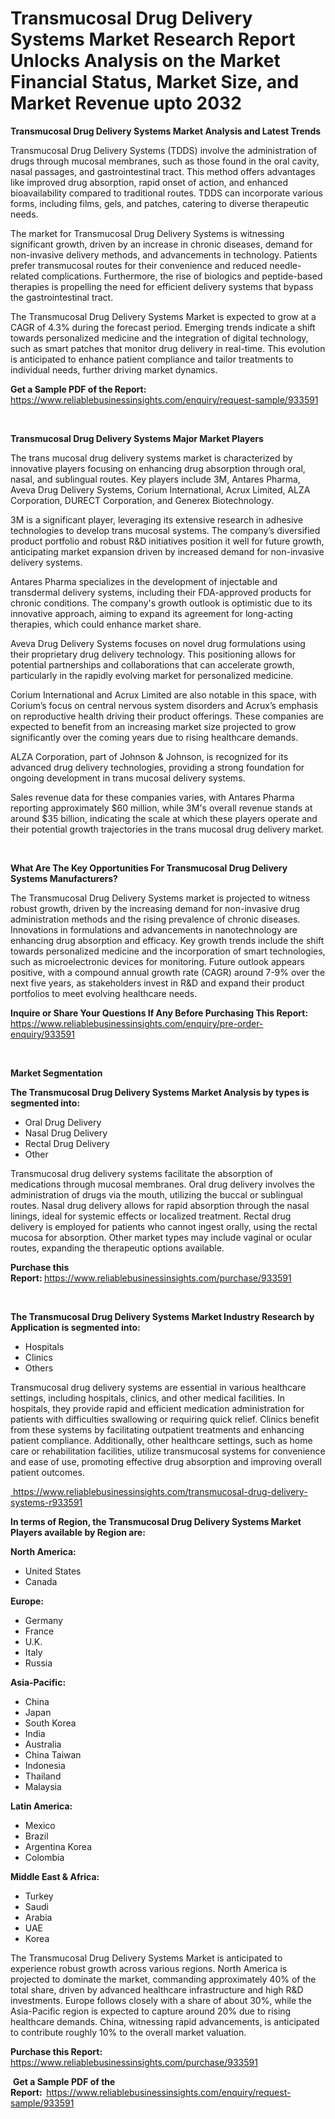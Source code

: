 <p><h1>Transmucosal Drug Delivery Systems Market Research Report Unlocks Analysis on the Market Financial Status, Market Size, and Market Revenue upto 2032</h1></p><p><strong>Transmucosal Drug Delivery Systems Market Analysis and Latest Trends</strong></p>
<p><p>Transmucosal Drug Delivery Systems (TDDS) involve the administration of drugs through mucosal membranes, such as those found in the oral cavity, nasal passages, and gastrointestinal tract. This method offers advantages like improved drug absorption, rapid onset of action, and enhanced bioavailability compared to traditional routes. TDDS can incorporate various forms, including films, gels, and patches, catering to diverse therapeutic needs.</p><p>The market for Transmucosal Drug Delivery Systems is witnessing significant growth, driven by an increase in chronic diseases, demand for non-invasive delivery methods, and advancements in technology. Patients prefer transmucosal routes for their convenience and reduced needle-related complications. Furthermore, the rise of biologics and peptide-based therapies is propelling the need for efficient delivery systems that bypass the gastrointestinal tract.</p><p>The Transmucosal Drug Delivery Systems Market is expected to grow at a CAGR of 4.3% during the forecast period. Emerging trends indicate a shift towards personalized medicine and the integration of digital technology, such as smart patches that monitor drug delivery in real-time. This evolution is anticipated to enhance patient compliance and tailor treatments to individual needs, further driving market dynamics.</p></p>
<p><strong>Get a Sample PDF of the Report:&nbsp;</strong> <a href="https://www.reliablebusinessinsights.com/enquiry/request-sample/933591?utm_campaign=3029&utm_medium=2&utm_source=Github&utm_content=ia&utm_term=18042025&utm_id=transmucosal-drug-delivery-systems">https://www.reliablebusinessinsights.com/enquiry/request-sample/933591</a></p>
<p>&nbsp;</p>
<p><strong>Transmucosal Drug Delivery Systems Major Market Players</strong></p>
<p><p>The trans mucosal drug delivery systems market is characterized by innovative players focusing on enhancing drug absorption through oral, nasal, and sublingual routes. Key players include 3M, Antares Pharma, Aveva Drug Delivery Systems, Corium International, Acrux Limited, ALZA Corporation, DURECT Corporation, and Generex Biotechnology.</p><p>3M is a significant player, leveraging its extensive research in adhesive technologies to develop trans mucosal systems. The company’s diversified product portfolio and robust R&D initiatives position it well for future growth, anticipating market expansion driven by increased demand for non-invasive delivery systems.</p><p>Antares Pharma specializes in the development of injectable and transdermal delivery systems, including their FDA-approved products for chronic conditions. The company's growth outlook is optimistic due to its innovative approach, aiming to expand its agreement for long-acting therapies, which could enhance market share.</p><p>Aveva Drug Delivery Systems focuses on novel drug formulations using their proprietary drug delivery technology. This positioning allows for potential partnerships and collaborations that can accelerate growth, particularly in the rapidly evolving market for personalized medicine.</p><p>Corium International and Acrux Limited are also notable in this space, with Corium’s focus on central nervous system disorders and Acrux’s emphasis on reproductive health driving their product offerings. These companies are expected to benefit from an increasing market size projected to grow significantly over the coming years due to rising healthcare demands.</p><p>ALZA Corporation, part of Johnson & Johnson, is recognized for its advanced drug delivery technologies, providing a strong foundation for ongoing development in trans mucosal delivery systems. </p><p>Sales revenue data for these companies varies, with Antares Pharma reporting approximately $60 million, while 3M's overall revenue stands at around $35 billion, indicating the scale at which these players operate and their potential growth trajectories in the trans mucosal drug delivery market.</p></p>
<p>&nbsp;</p>
<p><strong>What Are The Key Opportunities For Transmucosal Drug Delivery Systems Manufacturers?</strong></p>
<p><p>The Transmucosal Drug Delivery Systems market is projected to witness robust growth, driven by the increasing demand for non-invasive drug administration methods and the rising prevalence of chronic diseases. Innovations in formulations and advancements in nanotechnology are enhancing drug absorption and efficacy. Key growth trends include the shift towards personalized medicine and the incorporation of smart technologies, such as microelectronic devices for monitoring. Future outlook appears positive, with a compound annual growth rate (CAGR) around 7-9% over the next five years, as stakeholders invest in R&D and expand their product portfolios to meet evolving healthcare needs.</p></p>
<p><strong>Inquire or Share Your Questions If Any Before Purchasing This Report:</strong> <a href="https://www.reliablebusinessinsights.com/enquiry/pre-order-enquiry/933591?utm_campaign=3029&utm_medium=2&utm_source=Github&utm_content=ia&utm_term=18042025&utm_id=transmucosal-drug-delivery-systems">https://www.reliablebusinessinsights.com/enquiry/pre-order-enquiry/933591</a></p>
<p>&nbsp;</p>
<p><strong>Market Segmentation</strong></p>
<p><strong>The Transmucosal Drug Delivery Systems Market Analysis by types is segmented into:</strong></p>
<p><ul><li>Oral Drug Delivery</li><li>Nasal Drug Delivery</li><li>Rectal Drug Delivery</li><li>Other</li></ul></p>
<p><p>Transmucosal drug delivery systems facilitate the absorption of medications through mucosal membranes. Oral drug delivery involves the administration of drugs via the mouth, utilizing the buccal or sublingual routes. Nasal drug delivery allows for rapid absorption through the nasal linings, ideal for systemic effects or localized treatment. Rectal drug delivery is employed for patients who cannot ingest orally, using the rectal mucosa for absorption. Other market types may include vaginal or ocular routes, expanding the therapeutic options available.</p></p>
<p><strong>Purchase this Report:&nbsp;</strong><a href="https://www.reliablebusinessinsights.com/purchase/933591?utm_campaign=3029&utm_medium=2&utm_source=Github&utm_content=ia&utm_term=18042025&utm_id=transmucosal-drug-delivery-systems">https://www.reliablebusinessinsights.com/purchase/933591</a></p>
<p>&nbsp;</p>
<p><strong>The Transmucosal Drug Delivery Systems Market Industry Research by Application is segmented into:</strong></p>
<p><ul><li>Hospitals</li><li>Clinics</li><li>Others</li></ul></p>
<p><p>Transmucosal drug delivery systems are essential in various healthcare settings, including hospitals, clinics, and other medical facilities. In hospitals, they provide rapid and efficient medication administration for patients with difficulties swallowing or requiring quick relief. Clinics benefit from these systems by facilitating outpatient treatments and enhancing patient compliance. Additionally, other healthcare settings, such as home care or rehabilitation facilities, utilize transmucosal systems for convenience and ease of use, promoting effective drug absorption and improving overall patient outcomes.</p></p>
<p><a href="https://www.reliablebusinessinsights.com/transmucosal-drug-delivery-systems-r933591?utm_campaign=3029&utm_medium=2&utm_source=Github&utm_content=ia&utm_term=18042025&utm_id=transmucosal-drug-delivery-systems">&nbsp;https://www.reliablebusinessinsights.com/transmucosal-drug-delivery-systems-r933591</a></p>
<p><strong>In terms of Region, the Transmucosal Drug Delivery Systems Market Players available by Region are:</strong></p>
<p>
    <p> <strong> North America: </strong>
        <ul>
            <li>United States</li>
            <li>Canada</li>
        </ul>
        </p> 
    <p> <strong> Europe: </strong>
        <ul>
            <li>Germany</li>
            <li>France</li>
            <li>U.K.</li>
            <li>Italy</li>
            <li>Russia</li>
        </ul>
        </p> 
    <p> <strong> Asia-Pacific: </strong>
        <ul>
            <li>China</li>
            <li>Japan</li>
            <li>South Korea</li>
            <li>India</li>
            <li>Australia</li>
            <li>China Taiwan</li>
            <li>Indonesia</li>
            <li>Thailand</li>
            <li>Malaysia</li>
        </ul>
        </p> 
    <p> <strong> Latin America: </strong>
        <ul>
            <li>Mexico</li>
            <li>Brazil</li>
            <li>Argentina Korea</li>
            <li>Colombia</li>
        </ul>
        </p> 
    <p> <strong> Middle East & Africa: </strong>
        <ul>
            <li>Turkey</li>
            <li>Saudi</li>
            <li>Arabia</li>
            <li>UAE</li>
            <li>Korea</li>
        </ul>
    </p>
    </p>
<p><p>The Transmucosal Drug Delivery Systems Market is anticipated to experience robust growth across various regions. North America is projected to dominate the market, commanding approximately 40% of the total share, driven by advanced healthcare infrastructure and high R&D investments. Europe follows closely with a share of about 30%, while the Asia-Pacific region is expected to capture around 20% due to rising healthcare demands. China, witnessing rapid advancements, is anticipated to contribute roughly 10% to the overall market valuation.</p></p>
<p><strong>Purchase this Report: </strong><a href="https://www.reliablebusinessinsights.com/purchase/933591?utm_campaign=3029&utm_medium=2&utm_source=Github&utm_content=ia&utm_term=18042025&utm_id=transmucosal-drug-delivery-systems">https://www.reliablebusinessinsights.com/purchase/933591</a></p>
<p>&nbsp;<strong>Get a Sample PDF of the Report:&nbsp;&nbsp;</strong><a href="https://www.reliablebusinessinsights.com/enquiry/request-sample/933591?utm_campaign=3029&utm_medium=2&utm_source=Github&utm_content=ia&utm_term=18042025&utm_id=transmucosal-drug-delivery-systems">https://www.reliablebusinessinsights.com/enquiry/request-sample/933591</a></p>
<p><strong></strong></p>
<p><p></p><p></p><p></p></p>